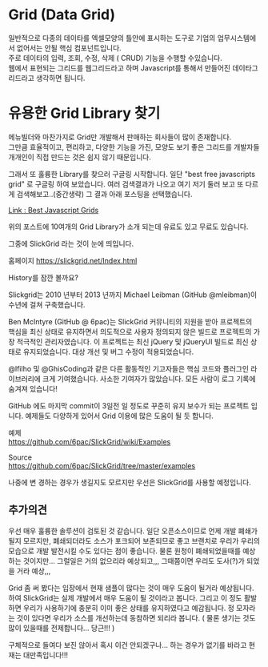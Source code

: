 # Grid (Data Grid)

일반적으로 다종의 데이타를 엑셀모양의 틀안에 표시하는 도구로 기업의 업무시스템에서 없어서는 안될 핵심 컴포넌트입니다.  
주로 데이타의 입력, 조회, 수정, 삭제 ( CRUD) 기능을 수행할 수있습니다.  
웹에서 표현되는 그리드를 웹그리드라고 하며 Javascript를 통해서 만들어진 데이타그리드라고 생각하면 됩니다.

# 유용한 Grid Library 찾기

메뉴빌더와 마찬가지로 Grid만 개발해서 판매하는 회사들이 많이 존재합니다.  
그만큼 효율적이고, 편리하고, 다양한 기능을 가진, 모양도 보기 좋은 그리드를 개발자들 개개인이 직접 만드는 것은 쉽지 않기 때문입니다.

그래서 또 훌륭한 Library를 찾으러 구글링 시작합니다.
일단 "best free javascripts grid" 로 구글링 하여 보았습니다.
여러 검색결과가 나오고 여기 저기 둘러 보고 또 다르게 검색해보고..(중간생략) 그 결과 아래 포스팅을 선택했습니다.

[ Link : Best Javascript Grids](http://blog.naver.com/PostView.nhn?blogId=fxfighter&logNo=220069330620&categoryNo=0&parentCategoryNo=57&viewDate=&currentPage=1&postListTopCurrentPage=1)

위의 포스트에 10여개의 Grid Library가 소개 되는데 유료도 있고 무료도 있습니다.

그중에 SlickGrid 라는 것이 눈에 띄입니다.

홈페이지
<https://slickgrid.net/Index.html>

History를 잠깐 볼까요?

Slickgrid는 2010 년부터 2013 년까지 Michael Leibman (GitHub @mleibman)이 수년에 걸쳐 구축했습니다.

Ben McIntyre (GitHub @ 6pac)는 SlickGrid 커뮤니티의 지원을 받아 프로젝트의 핵심을 최신 상태로 유지하면서 의도적으로 사용자 정의되지 않은 빌드로 프로젝트의 가장 적극적인 관리자였습니다.
이 프로젝트는 최신 jQuery 및 jQueryUI 빌드로 최신 상태로 유지되었습니다. 대상 개선 및 버그 수정이 적용되었습니다.

@lfilho 및 @GhisCoding과 같은 다른 활동적인 기고자들은 핵심 코드와 플러그인 라이브러리에 크게 기여했습니다.
사소한 기여자가 많았습니다. 모든 사람이 로그 기록에 숨겨져 있습니다!

GitHub 에도 마지막 commit이 3일전 일 정도로 꾸준히 유지 보수가 되는 프로젝트 입니다.
예제들도 다양하게 있어서 Grid 이용에 많은 도움이 될 듯 합니다.

예제  
<https://github.com/6pac/SlickGrid/wiki/Examples>

Source  
<https://github.com/6pac/SlickGrid/tree/master/examples>

나중에 변 경하는 경우가 생길지도 모르지만 우선은 SlickGrid를 사용할 예정입니다.

##  추가의견

우선 매우 훌륭한 솔루션이 검토된 것 같습니다.
일단 오픈소스이므로 언제 개발 폐쇄가 될지 모르지만, 폐쇄되더라도 소스가 포크되어 보존되므로 좋고
브랜치로 우리가 우리의 모습으로 개발 발전시킬 수도 있다는 점이 좋습니다.
물론 원청이 폐쇄되었을때를 예상하는 것이지만... 그럴일은 거의 없으리라 예상되고,,, 그때쯤이면 우리도 도사(?)가 되었을 거라 예상,,,

Grid 좀 써 봤다는 입장에서 현재 샘플이 많다는 것이 매우 도움이 될거라 예상됩니다.
하여 SlickGrid는 실제 개발에서 매우 도움이 될 것이라고 봅니다.
그리고 이 정도 활발하면 우리가 사용하기에 충분히 이미 좋은 상태를 유지하였다고 예감됩니다.
정 모자라는 것이 있다면 우리가 소스를 개선하는데 동참하면 되리라 봅니다. ( 물론 생기는 것도 많이 있을때를 전제합니다... 당근!!! )

구체적으로 들여다 보진 않아서 혹시 이건 안되겠구나... 하는 경우가 없기를 바라고
현재는 대만족입니다!!!






